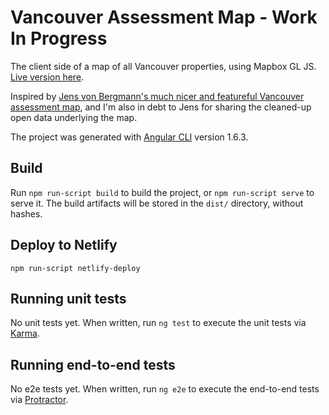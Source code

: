 # Vancouver Assessment Map - Work In Progress

The client side of a map of all Vancouver properties, using Mapbox GL JS. [Live version here](http://vanmap.reillywood.com).

Inspired by [Jens von Bergmann's much nicer and featureful Vancouver assessment map](https://mountainmath.ca/map/assessment), and I'm also in debt to Jens for sharing the cleaned-up open data underlying the map.

The project was generated with [Angular CLI](https://github.com/angular/angular-cli) version 1.6.3.

## Build

Run `npm run-script build` to build the project, or `npm run-script serve` to serve it. The build artifacts will be stored in the `dist/` directory, without hashes.

## Deploy to Netlify

`npm run-script netlify-deploy`

## Running unit tests

No unit tests yet.  When written, run `ng test` to execute the unit tests via [Karma](https://karma-runner.github.io).

## Running end-to-end tests

No e2e tests yet. When written, run `ng e2e` to execute the end-to-end tests via [Protractor](http://www.protractortest.org/).